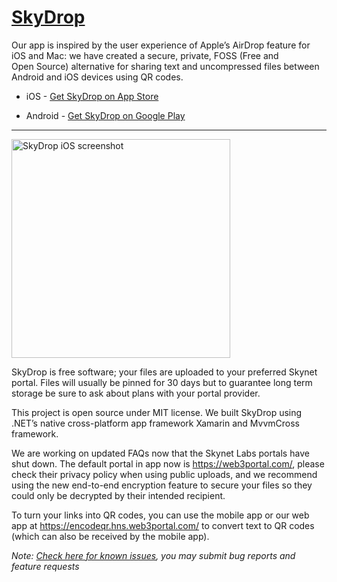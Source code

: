 # [SkyDrop](http://app.skydrop.hns.to/)

Our app is inspired by the user experience of Apple’s AirDrop feature for iOS and Mac: we have created a secure, private, FOSS (Free and Open Source) alternative for sharing text and uncompressed files between Android and iOS devices using QR codes.

* iOS - [Get SkyDrop on App Store](https://apps.apple.com/app/id1568591168#?platform=iphone)

* Android - [Get SkyDrop on Google Play](https://play.google.com/store/apps/details?id=to.hns.skydrop)

---

<img src="http://tomdawes.co.uk/skydrop/screenshot_v2.png" width="350" title="SkyDrop iOS screenshot">

SkyDrop is free software; your files are uploaded to your preferred Skynet portal. Files will usually be pinned for 30 days but to guarantee long term storage be sure to ask about plans with your portal provider.

This project is open source under MIT license. We built SkyDrop using .NET’s native cross-platform app framework Xamarin and MvvmCross framework.

We are working on updated FAQs now that the Skynet Labs portals have shut down. The default portal in app now is https://web3portal.com/, please check their privacy policy when using public uploads, and we recommend using the new end-to-end encryption feature to secure your files so they could only be decrypted by their intended recipient.

To turn your links into QR codes, you can use the mobile app or our web app at https://encodeqr.hns.web3portal.com/ to convert text to QR codes (which can also be received by the mobile app).

*Note: [Check here for known issues](https://github.com/SkyLabs-Innovation-Group/SkyDrop/issues?q=is%3Aissue+is%3Aopen+label%3A%22known+issues%22), you may submit bug reports and feature requests*
